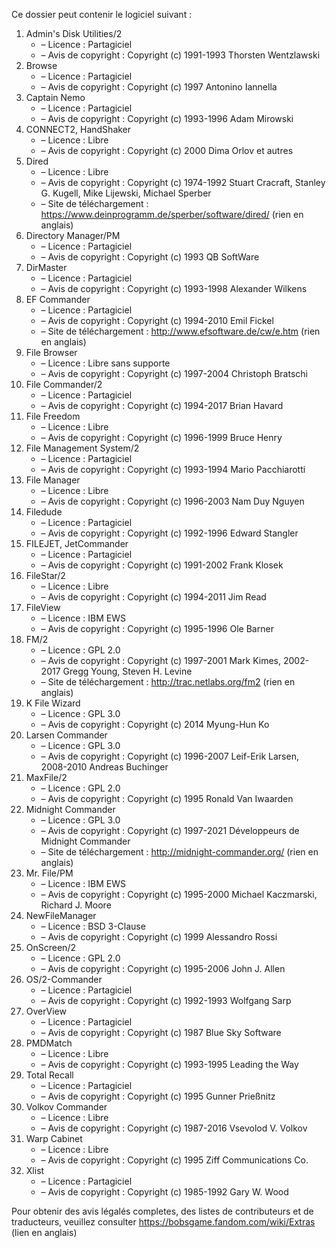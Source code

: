 ﻿Ce dossier peut contenir le logiciel suivant :

1. Admin's Disk Utilities/2
   - – Licence : Partagiciel
   - – Avis de copyright : Copyright (c) 1991-1993 Thorsten Wentzlawski
2. Browse
   - – Licence : Partagiciel
   - – Avis de copyright : Copyright (c) 1997 Antonino Iannella
3. Captain Nemo
   - – Licence : Partagiciel
   - – Avis de copyright : Copyright (c) 1993-1996 Adam Mirowski
4. CONNECT2, HandShaker
   - – Licence : Libre
   - – Avis de copyright : Copyright (c) 2000 Dima Orlov et autres
5. Dired
   - – Licence : Libre
   - – Avis de copyright : Copyright (c) 1974-1992 Stuart Cracraft, Stanley G. Kugell, Mike Lijewski, Michael Sperber
   - – Site de téléchargement : https://www.deinprogramm.de/sperber/software/dired/ (rien en anglais)
6. Directory Manager/PM
   - – Licence : Partagiciel
   - – Avis de copyright : Copyright (c) 1993 QB SoftWare
7. DirMaster
   - – Licence : Partagiciel
   - – Avis de copyright : Copyright (c) 1993-1998 Alexander Wilkens
8. EF Commander
   - – Licence : Partagiciel
   - – Avis de copyright : Copyright (c) 1994-2010 Emil Fickel
   - – Site de téléchargement : http://www.efsoftware.de/cw/e.htm (rien en anglais)
9. File Browser
   - – Licence : Libre sans supporte
   - – Avis de copyright : Copyright (c) 1997-2004 Christoph Bratschi
10. File Commander/2
    - – Licence : Partagiciel
    - – Avis de copyright : Copyright (c) 1994-2017 Brian Havard
11. File Freedom
    - – Licence : Libre
    - – Avis de copyright : Copyright (c) 1996-1999 Bruce Henry
12. File Management System/2
    - – Licence : Partagiciel
    - – Avis de copyright : Copyright (c) 1993-1994 Mario Pacchiarotti
13. File Manager
    - – Licence : Libre
    - – Avis de copyright : Copyright (c) 1996-2003 Nam Duy Nguyen
14. Filedude
    - – Licence : Partagiciel
    - – Avis de copyright : Copyright (c) 1992-1996 Edward Stangler
15. FILEJET, JetCommander
    - – Licence : Partagiciel
    - – Avis de copyright : Copyright (c) 1991-2002 Frank Klosek
16. FileStar/2
    - – Licence : Libre
    - – Avis de copyright : Copyright (c) 1994-2011 Jim Read
17. FileView
    - – Licence : IBM EWS
    - – Avis de copyright : Copyright (c) 1995-1996 Ole Barner
18. FM/2
    - – Licence : GPL 2.0
    - – Avis de copyright : Copyright (c) 1997-2001 Mark Kimes, 2002-2017 Gregg Young, Steven H. Levine
    - – Site de téléchargement : http://trac.netlabs.org/fm2 (rien en anglais)
19. K File Wizard
    - – Licence : GPL 3.0
    - – Avis de copyright : Copyright (c) 2014 Myung-Hun Ko
20. Larsen Commander
    - – Licence : GPL 3.0
    - – Avis de copyright : Copyright (c) 1996-2007 Leif-Erik Larsen, 2008-2010 Andreas Buchinger
21. MaxFile/2
    - – Licence : GPL 2.0
    - – Avis de copyright : Copyright (c) 1995 Ronald Van Iwaarden
22. Midnight Commander
    - – Licence : GPL 3.0
    - – Avis de copyright : Copyright (c) 1997-2021 Développeurs de Midnight Commander
    - – Site de téléchargement : http://midnight-commander.org/ (rien en anglais)
23. Mr. File/PM
    - – Licence : IBM EWS
    - – Avis de copyright : Copyright (c) 1995-2000 Michael Kaczmarski, Richard J. Moore
24. NewFileManager
    - – Licence : BSD 3-Clause
    - – Avis de copyright : Copyright (c) 1999 Alessandro Rossi
25. OnScreen/2
    - – Licence : GPL 2.0
    - – Avis de copyright : Copyright (c) 1995-2006 John J. Allen
26. OS/2-Commander
    - – Licence : Partagiciel
    - – Avis de copyright : Copyright (c) 1992-1993 Wolfgang Sarp
27. OverView
    - – Licence : Partagiciel
    - – Avis de copyright : Copyright (c) 1987 Blue Sky Software
28. PMDMatch
    - – Licence : Libre
    - – Avis de copyright : Copyright (c) 1993-1995 Leading the Way
29. Total Recall
    - – Licence : Partagiciel
    - – Avis de copyright : Copyright (c) 1995 Gunner Prießnitz
30. Volkov Commander
    - – Licence : Libre
    - – Avis de copyright : Copyright (c) 1987-2016 Vsevolod V. Volkov
31. Warp Cabinet
    - – Licence : Libre
    - – Avis de copyright : Copyright (c) 1995 Ziff Communications Co.
32. Xlist
    - – Licence : Partagiciel
    - – Avis de copyright : Copyright (c) 1985-1992 Gary W. Wood

Pour obtenir des avis légalés completes, des listes de contributeurs et de traducteurs, veuillez consulter https://bobsgame.fandom.com/wiki/Extras (lien en anglais)
